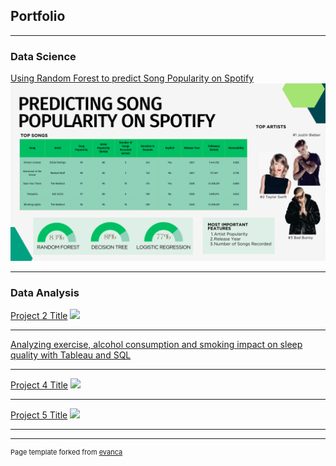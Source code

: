 ## Portfolio

---

### Data Science 

[Using Random Forest to predict Song Popularity on Spotify](/Capstone_page.md)
<img src="images/Presentation Dashboard.png"/>

---

### Data Analysis

[Project 2 Title](/pdf/sample_presentation.pdf)
<img src="images/dummy_thumbnail.jpg?raw=true"/>

---
[Analyzing exercise, alcohol consumption and smoking impact on sleep quality with Tableau and SQL](/Capstone_page.md)
<img src=""/>

---
[Project 4 Title](http://example.com/)
<img src="images/dummy_thumbnail.jpg?raw=true"/>

---
[Project 5 Title](http://example.com/)
<img src="images/dummy_thumbnail.jpg?raw=true"/>


---




---
<p style="font-size:11px">Page template forked from <a href="https://github.com/evanca/quick-portfolio">evanca</a></p>
<!-- Remove above link if you don't want to attibute -->
